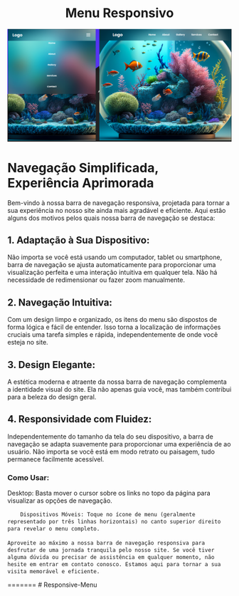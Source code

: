 <h1 style="text-align: center;">Menu Responsivo</h1>
<img src="./img/Layout-responsivo.png">
<h1>Navegação Simplificada, Experiência Aprimorada</h1>

<p>Bem-vindo à nossa barra de navegação responsiva, projetada para tornar a sua experiência no nosso site ainda mais agradável e eficiente. Aqui estão alguns dos motivos pelos quais nossa barra de navegação se destaca:</p>

<h2>1. Adaptação à Sua Dispositivo:</h2>

<p>Não importa se você está usando um computador, tablet ou smartphone, barra de navegação se ajusta automaticamente para proporcionar uma visualização perfeita e uma interação intuitiva em qualquer tela. Não há necessidade de redimensionar ou fazer zoom manualmente.</p>

<h2>2. Navegação Intuitiva:</h2>

<p>Com um design limpo e organizado, os itens do menu são dispostos de forma lógica e fácil de entender. Isso torna a localização de informações cruciais uma tarefa simples e rápida, independentemente de onde você esteja no site.</p>



<h2>3. Design Elegante:</h2>

<p>A estética moderna e atraente da nossa barra de navegação complementa a identidade visual do  site. Ela não apenas guia você, mas também contribui para a beleza do design geral.</p>

<h2>4. Responsividade com Fluidez:</h2>

Independentemente do tamanho da tela do seu dispositivo, a barra de navegação se adapta suavemente para proporcionar uma experiência de  ao usuário. Não importa se você está em modo retrato ou paisagem, tudo permanece facilmente acessível.

<h3>Como Usar:</h3>

  <p>
        Desktop: Basta mover o cursor sobre os links no topo da página para visualizar as opções de navegação.
    
        Dispositivos Móveis: Toque no ícone de menu (geralmente representado por três linhas horizontais) no canto superior direito para revelar o menu completo.
    
    Aproveite ao máximo a nossa barra de navegação responsiva para desfrutar de uma jornada tranquila pelo nosso site. Se você tiver alguma dúvida ou precisar de assistência em qualquer momento, não hesite em entrar em contato conosco. Estamos aqui para tornar a sua visita memorável e eficiente.
  </p>
=======
# Responsive-Menu

